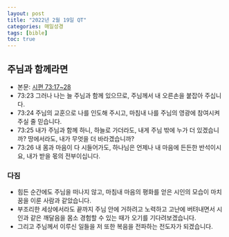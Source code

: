 ```yaml
---
layout: post
title: "2022년 2월 19일 QT"
categories: 매일성경
tags: [bible]
toc: true
---
```


## 주님과 함께라면
- 본문: [시편 73:17~28](https://www.bskorea.or.kr/bible/korbibReadpage.php?version=SAENEW&book=psa&chap=73&sec=17&cVersion=&fontSize=15px&fontWeight=normal#focus)
- 73:23 그러나 나는 늘 주님과 함께 있으므로, 주님께서 내 오른손을 붙잡아 주십니다.
- 73:24 주님의 교훈으로 나를 인도해 주시고, 마침내 나를 주님의 영광에 참여시켜 주실 줄 믿습니다.
- 73:25 내가 주님과 함께 하니, 하늘로 가더라도, 내게 주님 밖에 누가 더 있겠습니까? 땅에서라도, 내가 무엇을 더 바라겠습니까?
- 73:26 내 몸과 마음이 다 시들어가도, 하나님은 언제나 내 마음에 든든한 반석이시요, 내가 받을 몫의 전부이십니다.

### 다짐
- 힘든 순간에도 주님을 떠나지 않고, 마침내 마음의 평화를 얻은 시인의 모습이 마치 꿈을 이룬 사람과 같았습니다.
- 부조리한 세상에서라도 끝까지 주님 안에 거하려고 노력하고 고난에 버텨내면서 시인과 같은 깨달음을 몸소 경험할 수 있는 때가 오기를 기다려보겠습니다.
- 그리고 주님께서 이루신 일들을 저 또한 복음을 전파하는 전도자가 되겠습니다.
